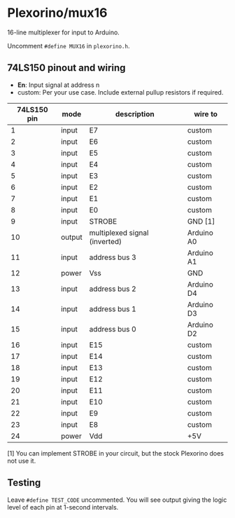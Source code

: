 # Plexorino/mux16

16-line multiplexer for input to Arduino.

Uncomment `#define MUX16` in `plexorino.h`.

## 74LS150 pinout and wiring

- **En**: Input signal at address n
- custom: Per your use case. Include external pullup resistors if required.

| 74LS150 pin | mode | description |  wire to | 
|-----|-------|-----|---------|
| 1   | input | E7  | custom |
| 2   | input | E6  | custom |
| 3   | input | E5  | custom |
| 4   | input | E4  | custom |
| 5   | input | E3  | custom |
| 6   | input | E2  | custom |
| 7   | input | E1  | custom |
| 8   | input | E0  | custom |
| 9   | input | STROBE | GND \[1\] |
| 10 | output | multiplexed signal (inverted) | Arduino A0 |
| 11 | input | address bus 3 | Arduino A1 |
| 12 |power | Vss | GND |
| 13 | input | address bus 2 | Arduino D4 |
| 14 | input | address bus 1 | Arduino D3 |
| 15 | input | address bus 0 | Arduino D2 |
| 16 | input | E15 | custom |
| 17 | input | E14 | custom | 
| 18 |input |  E13 | custom | 
| 19 | input | E12 | custom | 
| 20 | input | E11 | custom |
| 21 | input | E10 | custom |
| 22 | input | E9  | custom |
| 23 | input | E8 | custom |
| 24 | power | Vdd | +5V |

 \[1\] You can implement STROBE in your circuit, but the stock Plexorino does not use it.

 ## Testing

Leave `#define TEST_CODE` uncommented. You will see output giving the logic level of each pin at 1-second intervals.
